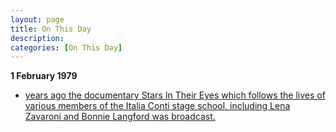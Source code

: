 ```yaml
---
layout: page
title: On This Day
description: 
categories: [On This Day]
---
```


**1 February 1979**
* [<span id="age1"></span> years ago the documentary Stars In Their Eyes which follows the lives of various members of the Italia Conti stage school, including Lena Zavaroni and Bonnie Langford was broadcast.](/tyne%20tees%20television/1979/01/31/stars-in-their-eyes.html)

<!-- Script for calculating number of years ago -->
<script>
var dob = '19790131';
var year = Number(dob.substr(0, 4));
var month = Number(dob.substr(4, 2)) - 1;
var day = Number(dob.substr(6, 2));
var today = new Date();
var age1 = today.getFullYear() - year;
if (today.getMonth() < month || (today.getMonth() == month && today.getDate() < day)) {
  age1--;
}
document.getElementById("age1").innerHTML=age1;
</script>

